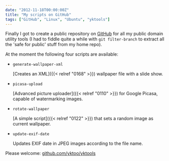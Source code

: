 ```yaml
---
date: "2012-11-18T00:00:00Z"
title: "My scripts on GitHub"
tags: ["GitHub", "Linux", "Ubuntu", "yktools"]
---
```


Finally I got to create a public repository on [GitHub](https://github.com/yktoo/yktools) for all my public domain utility tools (I had to fiddle quite a while with `git filter-branch` to extract all the 'safe for public' stuff from my home repo).

At the moment the following four scripts are available:

<!--more-->

* `generate-wallpaper-xml`
    <p></p>
    [Creates an XML]({{< relref "0168" >}}) wallpaper file with a slide show.

* `picasa-upload`
    <p></p>
    [Advanced picture uploader]({{< relref "0110" >}}) for Google Picasa, capable of watermarking images.

* `rotate-wallpaper`
    <p></p>
    [A simple script]({{< relref "0122" >}}) that sets a random image as current wallpaper.

* `update-exif-date`
    <p></p>
    Updates EXIF date in JPEG images according to the file name.

Please welcome: [github.com/yktoo/yktools](https://github.com/yktoo/yktools)
